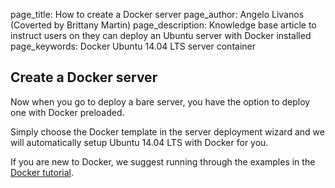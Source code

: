 page_title:       How to create a Docker server
page_author:      Angelo Livanos (Coverted by Brittany Martin)
page_description: Knowledge base article to instruct users on they can deploy an Ubuntu server with Docker installed
page_keywords:    Docker Ubuntu 14.04 LTS server container 

## Create a Docker server

Now when you go to deploy a bare server, you have the option to deploy one with Docker preloaded. 

Simply choose the Docker template in the server deployment wizard and we will automatically setup Ubuntu 14.04 LTS with Docker for you. 

If you are new to Docker, we suggest running through the examples in the [Docker tutorial](https://www.docker.com/tryit/). 